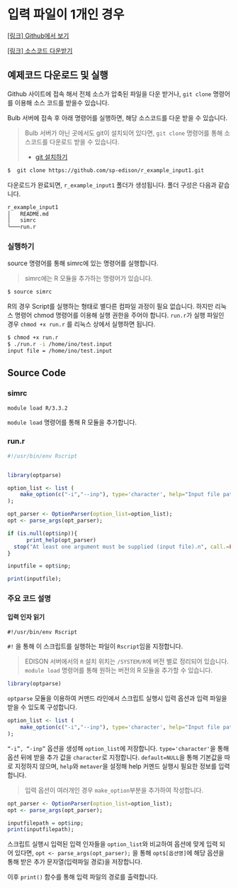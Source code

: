 
# 입력 파일이 1개인 경우
[[링크] Github에서 보기](https://github.com/sp-edison/r_example_input1)

[[링크] 소스코드 다운받기](https://github.com/sp-edison/r_example_input1/archive/master.zip)

## 예제코드 다운로드 및 실행

Github 사이트에 접속 해서 전체 소스가 압축된 파일을 다운 받거나, ```git clone``` 명령어를 이용해 소스 코드를 받을수 있습니다.

Bulb 서버에 접속 후 아래 명령어를 실행하면, 해당 소스코드를 다운 받을 수 있습니다.
> Bulb 서버가 아닌 곳에서도 git이 설치되어 있다면, ```git clone``` 명령어를 통해 소스코드를 다운로드 받을 수 있습니다.
> - [git 설치하기](https://git-scm.com/book/ko/v2/%EC%8B%9C%EC%9E%91%ED%95%98%EA%B8%B0-Git-%EC%84%A4%EC%B9%98)

```bash
$  git clone https://github.com/sp-edison/r_example_input1.git
```

다운로드가 완료되면, ```r_example_input1``` 폴더가 생성됩니다. 폴더 구성은 다음과 같습니다.
```bash
r_example_input1
│   README.md
│   simrc
└───run.r
```
### 실행하기


source 명령어를 통해 simrc에 있는 명령어를 실행합니다.

  > simrc에는 R 모듈을 추가하는 명령어가 있습니다.

```bash
$ source simrc
```

R의 경우 Script를 실행하는 형태로 별다른 컴파일 과정이 필요 없습니다. 하지만 리눅스 명령어 chmod 명령어를 이용해 실행 권한을 주어야 합니다.  ```run.r```가 실행 파일인 경우 ```chmod +x run.r``` 를 리눅스 상에서 실행하면 됩니다.

```bash
$ chmod +x run.r
$ ./run.r -i /home/ino/test.input
input file = /home/ino/test.input
```

## Source Code
### simrc

```bash
module load R/3.3.2
```
```module load``` 명령어를 통해 R 모듈을 추가합니다.

### run.r

```r
#!/usr/bin/env Rscript


library(optparse)

option_list <- list (
    make_option(c("-i","--inp"), type='character', help="Input file path", default=NULL ,metavar="character")
);

opt_parser <- OptionParser(option_list=option_list);
opt <- parse_args(opt_parser);

if (is.null(opt$inp)){
      print_help(opt_parser)
  stop("At least one argument must be supplied (input file).n", call.=FALSE)
}

inputfile = opt$inp;

print(inputfile);
```

### 주요 코드 설명
#### 입력 인자 읽기

```
#!/usr/bin/env Rscript
```
```#!``` 을 통해 이 스크립트를 실행하는 파일이 ```Rscript```임을 지정합니다.

> EDISON 서버에서의 ```R``` 설치 위치는 ```/SYSTEM/R```에 버전 별로 정리되어 있습니다.
> ```module load``` 명령어를 통해 원하는 버전의 R 모듈을 추가할 수 있습니다.

```r
library(optparse)
```

```optparse``` 모듈을 이용하여 커맨드 라인에서 스크립트 실행시 입력 옵션과 입력 파일을 받을 수 있도록 구성합니다.


``` r
option_list <- list (
    make_option(c("-i","--inp"), type='character', help="Input file path", default=NULL ,metavar="character")
);
```

```“-i”, “-inp”``` 옵션을 생성해 ```option_list```에 저장합니다.
```type='character'```을 통해 옵션 뒤에 받을 추가 값을 ```character```로 지정합니다. ```default=NULL```을 통해 기본값을 따로 지정하지 않으며, ```help```와 ```metaver```을 설정해 help 커멘드 실행시 필요한 정보를 입력합니다.

> 입력 옵션이 여러개인 경우 ```make_option```부분을 추가하여 작성합니다.

``` r
opt_parser <- OptionParser(option_list=option_list);
opt <- parse_args(opt_parser);

inputfilepath = opt$inp;
print(inputfilepath);
```
스크립트 실행시 입력된 입력 인자들을 ```option_list```와 비교하여 옵션에 맞게 입력 되어 있다면, ```opt <- parse_args(opt_parser);``` 을 통해 ```opt$[옵션명]```에 해당 옵션을 통해 받은 추가 문자열(입력파일 경로)을 저장합니다.

이후 ```print()``` 함수를 통해 입력 파일의 경로를 출력합니다.
